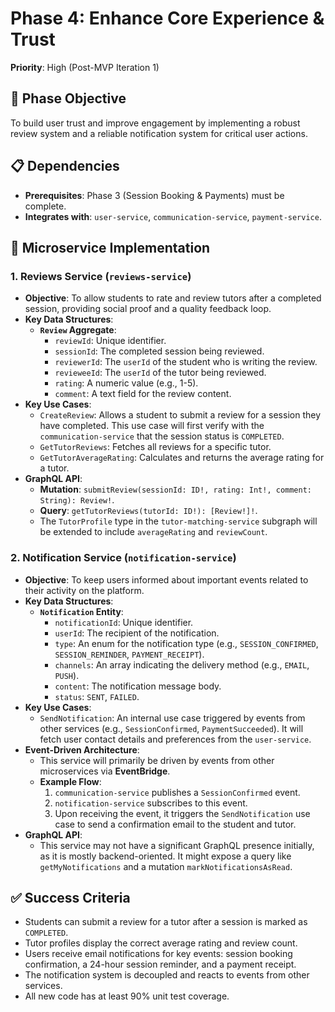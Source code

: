 # Phase 4: Enhance Core Experience & Trust

**Priority**: High (Post-MVP Iteration 1)

## 🎯 Phase Objective

To build user trust and improve engagement by implementing a robust review system and a reliable notification system for critical user actions.

## 📋 Dependencies

-   **Prerequisites**: Phase 3 (Session Booking & Payments) must be complete.
-   **Integrates with**: `user-service`, `communication-service`, `payment-service`.

## 🔧 Microservice Implementation

### **1. Reviews Service (`reviews-service`)**

-   **Objective**: To allow students to rate and review tutors after a completed session, providing social proof and a quality feedback loop.
-   **Key Data Structures**:
    -   **`Review` Aggregate**:
        -   `reviewId`: Unique identifier.
        -   `sessionId`: The completed session being reviewed.
        -   `reviewerId`: The `userId` of the student who is writing the review.
        -   `revieweeId`: The `userId` of the tutor being reviewed.
        -   `rating`: A numeric value (e.g., 1-5).
        -   `comment`: A text field for the review content.
-   **Key Use Cases**:
    -   `CreateReview`: Allows a student to submit a review for a session they have completed. This use case will first verify with the `communication-service` that the session status is `COMPLETED`.
    -   `GetTutorReviews`: Fetches all reviews for a specific tutor.
    -   `GetTutorAverageRating`: Calculates and returns the average rating for a tutor.
-   **GraphQL API**:
    -   **Mutation**: `submitReview(sessionId: ID!, rating: Int!, comment: String): Review!`.
    -   **Query**: `getTutorReviews(tutorId: ID!): [Review!]!`.
    -   The `TutorProfile` type in the `tutor-matching-service` subgraph will be extended to include `averageRating` and `reviewCount`.

### **2. Notification Service (`notification-service`)**

-   **Objective**: To keep users informed about important events related to their activity on the platform.
-   **Key Data Structures**:
    -   **`Notification` Entity**:
        -   `notificationId`: Unique identifier.
        -   `userId`: The recipient of the notification.
        -   `type`: An enum for the notification type (e.g., `SESSION_CONFIRMED`, `SESSION_REMINDER`, `PAYMENT_RECEIPT`).
        -   `channels`: An array indicating the delivery method (e.g., `EMAIL`, `PUSH`).
        -   `content`: The notification message body.
        -   `status`: `SENT`, `FAILED`.
-   **Key Use Cases**:
    -   `SendNotification`: An internal use case triggered by events from other services (e.g., `SessionConfirmed`, `PaymentSucceeded`). It will fetch user contact details and preferences from the `user-service`.
-   **Event-Driven Architecture**:
    -   This service will primarily be driven by events from other microservices via **EventBridge**.
    -   **Example Flow**:
        1.  `communication-service` publishes a `SessionConfirmed` event.
        2.  `notification-service` subscribes to this event.
        3.  Upon receiving the event, it triggers the `SendNotification` use case to send a confirmation email to the student and tutor.
-   **GraphQL API**:
    -   This service may not have a significant GraphQL presence initially, as it is mostly backend-oriented. It might expose a query like `getMyNotifications` and a mutation `markNotificationsAsRead`.

## ✅ Success Criteria

-   Students can submit a review for a tutor after a session is marked as `COMPLETED`.
-   Tutor profiles display the correct average rating and review count.
-   Users receive email notifications for key events: session booking confirmation, a 24-hour session reminder, and a payment receipt.
-   The notification system is decoupled and reacts to events from other services.
-   All new code has at least 90% unit test coverage.

